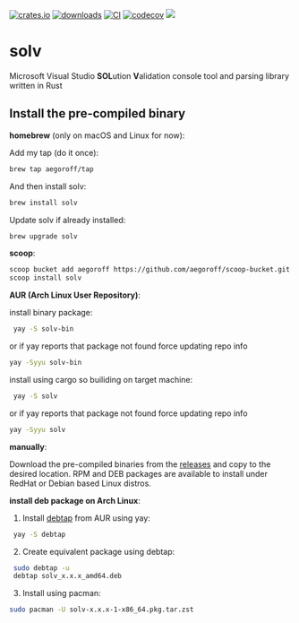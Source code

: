 [![crates.io](https://img.shields.io/crates/v/solv.svg)](https://crates.io/crates/solv)
[![downloads](https://img.shields.io/crates/d/solv.svg)](https://crates.io/crates/solv)
[![CI](https://github.com/aegoroff/solv/actions/workflows/ci.yml/badge.svg)](https://github.com/aegoroff/solv/actions/workflows/ci.yml)
[![codecov](https://codecov.io/gh/aegoroff/solv/branch/master/graph/badge.svg?token=8BzaWjWe0x)](https://codecov.io/gh/aegoroff/solv)
[![](https://tokei.rs/b1/github/aegoroff/solv?category=code)](https://github.com/XAMPPRocky/tokei)

# solv
Microsoft Visual Studio **SOL**ution **V**alidation console tool and parsing library written in Rust

## Install the pre-compiled binary

**homebrew** (only on macOS and Linux for now):

Add my tap (do it once):
```sh
brew tap aegoroff/tap
```
And then install solv:
```sh
brew install solv
```
Update solv if already installed:
```sh
brew upgrade solv
```
**scoop**:

```sh
scoop bucket add aegoroff https://github.com/aegoroff/scoop-bucket.git
scoop install solv
```

**AUR (Arch Linux User Repository)**:

install binary package:
```sh
 yay -S solv-bin
```
or if yay reports that package not found force updating repo info
```sh
yay -Syyu solv-bin
```
install using cargo so builiding on target machine:
```sh
 yay -S solv
```
or if yay reports that package not found force updating repo info
```sh
yay -Syyu solv
```

**manually**:

Download the pre-compiled binaries from the [releases](https://github.com/aegoroff/solv/releases) and
copy to the desired location. RPM and DEB packages are available to install under RedHat or Debian based Linux distros.

**install deb package on Arch Linux**:

1. Install [debtap](https://github.com/helixarch/debtap) from AUR using yay:
```sh
 yay -S debtap
```
2. Create equivalent package using debtap:
```sh
 sudo debtap -u
 debtap solv_x.x.x_amd64.deb
 ```
3. Install using pacman:
```sh
sudo pacman -U solv-x.x.x-1-x86_64.pkg.tar.zst
```